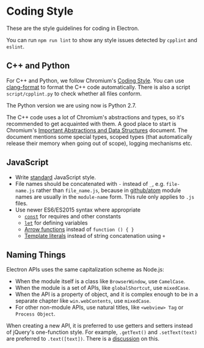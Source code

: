 # Coding Style

These are the style guidelines for coding in Electron.

You can run `npm run lint` to show any style issues detected by `cpplint` and
`eslint`.

## C++ and Python

For C++ and Python, we follow Chromium's [Coding
Style](https://www.chromium.org/developers/coding-style). You can use
[clang-format](clang-format.md) to format the C++ code automatically. There is
also a script `script/cpplint.py` to check whether all files conform.

The Python version we are using now is Python 2.7.

The C++ code uses a lot of Chromium's abstractions and types, so it's
recommended to get acquainted with them. A good place to start is
Chromium's [Important Abstractions and Data Structures](https://www.chromium.org/developers/coding-style/important-abstractions-and-data-structures)
document. The document mentions some special types, scoped types (that
automatically release their memory when going out of scope), logging mechanisms
etc.

## JavaScript

* Write [standard](https://npm.im/standard) JavaScript style.
* File names should be concatenated with `-` instead of `_`, e.g.
  `file-name.js` rather than `file_name.js`, because in
  [github/atom](https://github.com/github/atom) module names are usually in
  the `module-name` form. This rule only applies to `.js` files.
* Use newer ES6/ES2015 syntax where appropriate
  * [`const`](https://developer.mozilla.org/en-US/docs/Web/JavaScript/Reference/Statements/const)
    for requires and other constants
  * [`let`](https://developer.mozilla.org/en-US/docs/Web/JavaScript/Reference/Statements/let)
    for defining variables
  * [Arrow functions](https://developer.mozilla.org/en-US/docs/Web/JavaScript/Reference/Functions/Arrow_functions)
    instead of `function () { }`
  * [Template literals](https://developer.mozilla.org/en-US/docs/Web/JavaScript/Reference/Template_literals)
    instead of string concatenation using `+`

## Naming Things

Electron APIs uses the same capitalization scheme as Node.js:

- When the module itself is a class like `BrowserWindow`, use `CamelCase`.
- When the module is a set of APIs, like `globalShortcut`, use `mixedCase`.
- When the API is a property of object, and it is complex enough to be in a
  separate chapter like `win.webContents`, use `mixedCase`.
- For other non-module APIs, use natural titles, like `<webview> Tag` or
  `Process Object`.

When creating a new API, it is preferred to use getters and setters instead of
jQuery's one-function style. For example, `.getText()` and `.setText(text)`
are preferred to `.text([text])`. There is a
[discussion](https://github.com/electron/electron/issues/46) on this.
